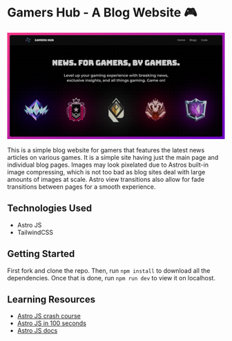 # Gamers Hub - A Blog Website 🎮

![hero page](https://github.com/anav5704/gamers-hub/blob/main/docs/gamers-hub.png)

This is a simple blog website for gamers that features the latest news articles on various games. It is a simple site having just the main page and individual blog pages. Images may look pixelated due to Astros built-in image compressing, which is not too bad as blog sites deal with large amounts of images at scale. Astro view transitions also allow for fade transitions between pages for a smooth experience.

## Technologies Used

- Astro JS
- TailwindCSS

## Getting Started

First fork and clone the repo. Then, run ```npm install``` to download all the dependencies. Once that is done, run ```npm run dev``` to view it on localhost.

## Learning Resources

- [Astro JS crash course](https://www.youtube.com/watch?v=e-hTm5VmofI)
- [Astro JS in 100 seconds](https://www.youtube.com/watch?v=dsTXcSeAZq8)
- [Astro JS docs](https://astro.build/)


